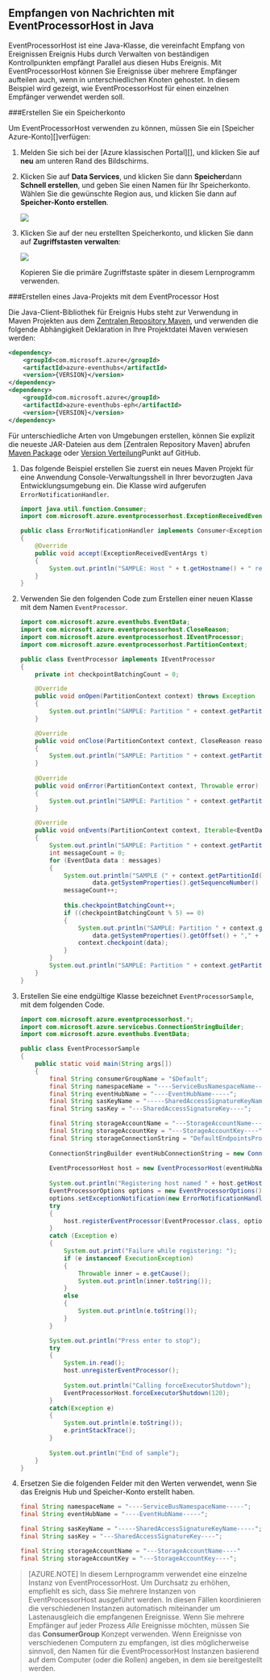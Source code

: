 ## <a name="receive-messages-with-eventprocessorhost-in-java"></a>Empfangen von Nachrichten mit EventProcessorHost in Java

EventProcessorHost ist eine Java-Klasse, die vereinfacht Empfang von Ereignissen Ereignis Hubs durch Verwalten von beständigen Kontrollpunkten empfängt Parallel aus diesen Hubs Ereignis. Mit EventProcessorHost können Sie Ereignisse über mehrere Empfänger aufteilen auch, wenn in unterschiedlichen Knoten gehostet. In diesem Beispiel wird gezeigt, wie EventProcessorHost für einen einzelnen Empfänger verwendet werden soll.

###<a name="create-a-storage-account"></a>Erstellen Sie ein Speicherkonto

Um EventProcessorHost verwenden zu können, müssen Sie ein [Speicher Azure-Konto][]verfügen:

1. Melden Sie sich bei der [Azure klassischen Portal][], und klicken Sie auf **neu** am unteren Rand des Bildschirms.

2. Klicken Sie auf **Data Services**, und klicken Sie dann **Speicher**dann **Schnell erstellen**, und geben Sie einen Namen für Ihr Speicherkonto. Wählen Sie die gewünschte Region aus, und klicken Sie dann auf **Speicher-Konto erstellen**.

    ![][11]

3. Klicken Sie auf der neu erstellten Speicherkonto, und klicken Sie dann auf **Zugriffstasten verwalten**:

    ![][12]

    Kopieren Sie die primäre Zugriffstaste später in diesem Lernprogramm verwenden.

###<a name="create-a-java-project-using-the-eventprocessor-host"></a>Erstellen eines Java-Projekts mit dem EventProcessor Host

Die Java-Client-Bibliothek für Ereignis Hubs steht zur Verwendung in Maven Projekten aus dem [Zentralen Repository Maven][Maven Package], und verwenden die folgende Abhängigkeit Deklaration in Ihre Projektdatei Maven verwiesen werden:    

``` XML
<dependency>
    <groupId>com.microsoft.azure</groupId>
    <artifactId>azure-eventhubs</artifactId>
    <version>{VERSION}</version>
</dependency>
<dependency>
    <groupId>com.microsoft.azure</groupId>
    <artifactId>azure-eventhubs-eph</artifactId>
    <version>{VERSION}</version>
</dependency>
```
 
Für unterschiedliche Arten von Umgebungen erstellen, können Sie explizit die neueste JAR-Dateien aus dem [Zentralen Repository Maven] abrufen[ Maven Package] oder [Version Verteilung](https://github.com/Azure/azure-event-hubs/releases)Punkt auf GitHub.  

1. Das folgende Beispiel erstellen Sie zuerst ein neues Maven Projekt für eine Anwendung Console-Verwaltungsshell in Ihrer bevorzugten Java Entwicklungsumgebung ein. Die Klasse wird aufgerufen ```ErrorNotificationHandler```.     

    ``` Java
    import java.util.function.Consumer;
    import com.microsoft.azure.eventprocessorhost.ExceptionReceivedEventArgs;

    public class ErrorNotificationHandler implements Consumer<ExceptionReceivedEventArgs>
    {
        @Override
        public void accept(ExceptionReceivedEventArgs t)
        {
            System.out.println("SAMPLE: Host " + t.getHostname() + " received general error notification during " + t.getAction() + ": " + t.getException().toString());
        }
    }
    ```

2. Verwenden Sie den folgenden Code zum Erstellen einer neuen Klasse mit dem Namen ```EventProcessor```.

    ```Java
    import com.microsoft.azure.eventhubs.EventData;
    import com.microsoft.azure.eventprocessorhost.CloseReason;
    import com.microsoft.azure.eventprocessorhost.IEventProcessor;
    import com.microsoft.azure.eventprocessorhost.PartitionContext;

    public class EventProcessor implements IEventProcessor
    {
        private int checkpointBatchingCount = 0;

        @Override
        public void onOpen(PartitionContext context) throws Exception
        {
            System.out.println("SAMPLE: Partition " + context.getPartitionId() + " is opening");
        }

        @Override
        public void onClose(PartitionContext context, CloseReason reason) throws Exception
        {
            System.out.println("SAMPLE: Partition " + context.getPartitionId() + " is closing for reason " + reason.toString());
        }
        
        @Override
        public void onError(PartitionContext context, Throwable error)
        {
            System.out.println("SAMPLE: Partition " + context.getPartitionId() + " onError: " + error.toString());
        }

        @Override
        public void onEvents(PartitionContext context, Iterable<EventData> messages) throws Exception
        {
            System.out.println("SAMPLE: Partition " + context.getPartitionId() + " got message batch");
            int messageCount = 0;
            for (EventData data : messages)
            {
                System.out.println("SAMPLE (" + context.getPartitionId() + "," + data.getSystemProperties().getOffset() + "," +
                        data.getSystemProperties().getSequenceNumber() + "): " + new String(data.getBody(), "UTF8"));
                messageCount++;
                
                this.checkpointBatchingCount++;
                if ((checkpointBatchingCount % 5) == 0)
                {
                    System.out.println("SAMPLE: Partition " + context.getPartitionId() + " checkpointing at " +
                        data.getSystemProperties().getOffset() + "," + data.getSystemProperties().getSequenceNumber());
                    context.checkpoint(data);
                }
            }
            System.out.println("SAMPLE: Partition " + context.getPartitionId() + " batch size was " + messageCount + " for host " + context.getOwner());
        }
    }
    ```

3. Erstellen Sie eine endgültige Klasse bezeichnet ```EventProcessorSample```, mit dem folgenden Code.

    ```Java
    import com.microsoft.azure.eventprocessorhost.*;
    import com.microsoft.azure.servicebus.ConnectionStringBuilder;
    import com.microsoft.azure.eventhubs.EventData;

    public class EventProcessorSample
    {
        public static void main(String args[])
        {
            final String consumerGroupName = "$Default";
            final String namespaceName = "----ServiceBusNamespaceName-----";
            final String eventHubName = "----EventHubName-----";
            final String sasKeyName = "-----SharedAccessSignatureKeyName-----";
            final String sasKey = "---SharedAccessSignatureKey----";

            final String storageAccountName = "---StorageAccountName----";
            final String storageAccountKey = "---StorageAccountKey----";
            final String storageConnectionString = "DefaultEndpointsProtocol=https;AccountName=" + storageAccountName + ";AccountKey=" + storageAccountKey;
            
            ConnectionStringBuilder eventHubConnectionString = new ConnectionStringBuilder(namespaceName, eventHubName, sasKeyName, sasKey);
            
            EventProcessorHost host = new EventProcessorHost(eventHubName, consumerGroupName, eventHubConnectionString.toString(), storageConnectionString);
            
            System.out.println("Registering host named " + host.getHostName());
            EventProcessorOptions options = new EventProcessorOptions();
            options.setExceptionNotification(new ErrorNotificationHandler());
            try
            {
                host.registerEventProcessor(EventProcessor.class, options).get();
            }
            catch (Exception e)
            {
                System.out.print("Failure while registering: ");
                if (e instanceof ExecutionException)
                {
                    Throwable inner = e.getCause();
                    System.out.println(inner.toString());
                }
                else
                {
                    System.out.println(e.toString());
                }
            }

            System.out.println("Press enter to stop");
            try
            {
                System.in.read();
                host.unregisterEventProcessor();
                
                System.out.println("Calling forceExecutorShutdown");
                EventProcessorHost.forceExecutorShutdown(120);
            }
            catch(Exception e)
            {
                System.out.println(e.toString());
                e.printStackTrace();
            }
            
            System.out.println("End of sample");
        }
    }
    ```

4. Ersetzen Sie die folgenden Felder mit den Werten verwendet, wenn Sie das Ereignis Hub und Speicher-Konto erstellt haben.

    ``` Java
    final String namespaceName = "----ServiceBusNamespaceName-----";
    final String eventHubName = "----EventHubName-----";

    final String sasKeyName = "-----SharedAccessSignatureKeyName-----";
    final String sasKey = "---SharedAccessSignatureKey----";

    final String storageAccountName = "---StorageAccountName----"
    final String storageAccountKey = "---StorageAccountKey----";
    ```

> [AZURE.NOTE] In diesem Lernprogramm verwendet eine einzelne Instanz von EventProcessorHost. Um Durchsatz zu erhöhen, empfiehlt es sich, dass Sie mehrere Instanzen von EventProcessorHost ausgeführt werden. In diesen Fällen koordinieren die verschiedenen Instanzen automatisch miteinander um Lastenausgleich die empfangenen Ereignisse. Wenn Sie mehrere Empfänger auf jeder Prozess *Alle* Ereignisse möchten, müssen Sie das **ConsumerGroup** Konzept verwenden. Wenn Ereignisse von verschiedenen Computern zu empfangen, ist dies möglicherweise sinnvoll, den Namen für die EventProcessorHost Instanzen basierend auf dem Computer (oder die Rollen) angeben, in dem sie bereitgestellt werden.

<!-- Links -->
[Event Hubs overview]: ../articles/event-hubs/event-hubs-overview.md
[Azure-Speicher-Konto]: ../articles/storage/storage-create-storage-account.md
[Azure klassischen-portal]: http://manage.windowsazure.com
[Maven Package]: https://search.maven.org/#search%7Cga%7C1%7Ca%3A%22azure-eventhubs-eph%22

<!-- Images -->
[11]: ./media/service-bus-event-hubs-get-started-receive-ephjava/create-eph-csharp2.png
[12]: ./media/service-bus-event-hubs-get-started-receive-ephjava/create-eph-csharp3.png

